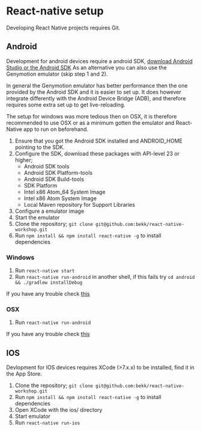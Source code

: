 # React-native setup

Developing React Native projects requires Git.

## Android
Development for android devices require a android SDK, [download Android Studio or the Android SDK](http://developer.android.com/sdk/index.html)
As an alternative you can also use the Genymotion emulator (skip step 1 and 2). 

In general the Genymotion emulator has better performance then the one provided by the Android SDK and it is easier to set up.
It does however integrate differently with the Android Device Bridge (ADB), and therefore requires some extra set up to get live-reloading.

The setup for windows was more tedious then on OSX, it is therefore recommended to use OSX or as a minimum gotten the emulator and React-Native app to run on beforehand.

1. Ensure that you got the Android SDK installed and ANDROID_HOME pointing to the SDK.
2. Configure the SDK, download these packages with API-level 23 or higher;
    * Android SDK tools
    * Android SDK Platform-tools
    * Android SDK Build-tools
    * SDK Platform
    * Intel x86 Atom_64 System Image
    * Intel x86 Atom System Image
    * Local Maven repository for Support Libraries
3. Configure a emulator image
4. Start the emulator
5. Clone the repository; `git clone git@github.com:bekk/react-native-workshop.git`
6. Run `npm install && npm install react-native -g` to install dependencies

### Windows
1. Run `react-native start`
2. Run `react-native run-android` in another shell, if this fails try `cd android && ./gradlew installDebug`

If you have any trouble check [this](trouble-windows-android.md)

### OSX
1. Run `react-native run-android`

If you have any trouble check [this](trouble-osx-android.md)

## IOS
Devlopment for IOS devices requires XCode (>7.x.x) to be installed, find it in the App Store.

1. Clone the repository; `git clone git@github.com:bekk/react-native-workshop.git`
2. Run `npm install && npm install react-native -g` to install dependencies
3. Open XCode with the ios/ directory
4. Start emulator 
5. Run `react-native run-ios`
